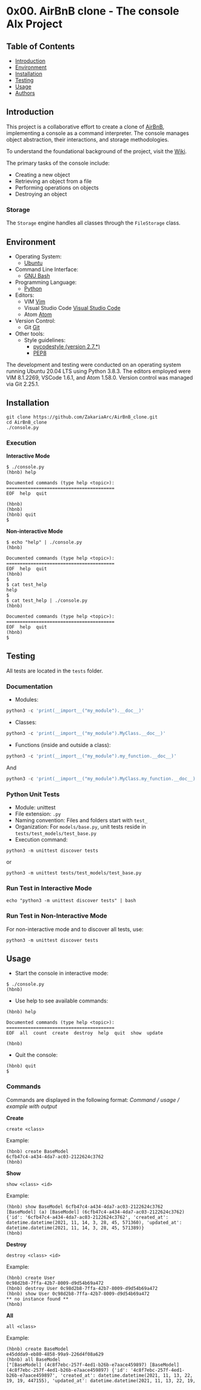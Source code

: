 # 0x00. AirBnB clone - The console Alx Project





## Table of Contents

* [Introduction](#introduction)
* [Environment](#environment)
* [Installation](#installation)
* [Testing](#testing)
* [Usage](#usage)
* [Authors](#authors)

## Introduction

This project is a collaborative effort to create a clone of [AirBnB](https://www.airbnb.com/), implementing a console as a command interpreter. The console manages object abstraction, their interactions, and storage methodologies.

To understand the foundational background of the project, visit the [Wiki](https://github.com/ralexrivero/AirBnB_clone/wiki).

The primary tasks of the console include:

* Creating a new object
* Retrieving an object from a file
* Performing operations on objects
* Destroying an object

### Storage

The `Storage` engine handles all classes through the `FileStorage` class.

## Environment

* Operating System:
  * [Ubuntu](https://ubuntu.com/)
* Command Line Interface:
  * [GNU Bash](https://www.gnu.org/software/bash/)
* Programming Language:
  * [Python](https://www.python.org)
* Editors:
  * VIM [Vim](https://www.vim.org/)
  * Visual Studio Code [Visual Studio Code](https://code.visualstudio.com/)
  * Atom [Atom](https://atom.io/)
* Version Control:
  * Git [Git](https://git-scm.com/)
* Other tools:
  * Style guidelines:
    * [pycodestyle (version 2.7.*)](https://pypi.org/project/pycodestyle/)
    * [PEP8](https://pep8.org/)

The development and testing were conducted on an operating system running Ubuntu 20.04 LTS using Python 3.8.3. The editors employed were VIM 8.1.2269, VSCode 1.6.1, and Atom 1.58.0. Version control was managed via Git 2.25.1.

## Installation

```
git clone https://github.com/ZakariaArc/AirBnB_clone.git
cd AirBnB_clone
./console.py
```

### Execution

**Interactive Mode**

```
$ ./console.py
(hbnb) help

Documented commands (type help <topic>):
========================================
EOF  help  quit

(hbnb)
(hbnb)
(hbnb) quit
$
```

**Non-interactive Mode**

```
$ echo "help" | ./console.py
(hbnb)

Documented commands (type help <topic>):
========================================
EOF  help  quit
(hbnb)
$
$ cat test_help
help
$
$ cat test_help | ./console.py
(hbnb)

Documented commands (type help <topic>):
========================================
EOF  help  quit
(hbnb)
$
```

## Testing

All tests are located in the `tests` folder.

### Documentation

* Modules:

```python
python3 -c 'print(__import__("my_module").__doc__)'
```

* Classes:

```python
python3 -c 'print(__import__("my_module").MyClass.__doc__)'
```

* Functions (inside and outside a class):

```python
python3 -c 'print(__import__("my_module").my_function.__doc__)'
```

And

```python
python3 -c 'print(__import__("my_module").MyClass.my_function.__doc__)'
```

### Python Unit Tests

* Module: unittest
* File extension: `.py`
* Naming convention: Files and folders start with `test_`
* Organization: For `models/base.py`, unit tests reside in `tests/test_models/test_base.py`
* Execution command: 
```
python3 -m unittest discover tests
```
or
```
python3 -m unittest tests/test_models/test_base.py
```

### Run Test in Interactive Mode

```
echo "python3 -m unittest discover tests" | bash
```

### Run Test in Non-Interactive Mode

For non-interactive mode and to discover all tests, use:
```
python3 -m unittest discover tests
```

## Usage

* Start the console in interactive mode:

```
$ ./console.py
(hbnb)
```

* Use help to see available commands:

```
(hbnb) help

Documented commands (type help <topic>):
========================================
EOF  all  count  create  destroy  help  quit  show  update

(hbnb)
```

* Quit the console:

```
(hbnb) quit
$
```

### Commands

Commands are displayed in the following format: *Command / usage / example with output*

**Create**

```
create <class>
```

Example:

```
(hbnb) create BaseModel
6cfb47c4-a434-4da7-ac03-2122624c3762
(hbnb)
```

**Show**

```
show <class> <id>
```

Example:

```
(hbnb) show BaseModel 6cfb47c4-a434-4da7-ac03-2122624c3762
[BaseModel] (a) [BaseModel] (6cfb47c4-a434-4da7-ac03-2122624c3762) {'id': '6cfb47c4-a434-4da7-ac03-2122624c3762', 'created_at': datetime.datetime(2021, 11, 14, 3, 28, 45, 571360), 'updated_at': datetime.datetime(2021, 11, 14, 3, 28, 45, 571389)}
(hbnb)
```

**Destroy**

```
destroy <class> <id>
```

Example:

```
(hbnb) create User
0c98d2b8-7ffa-42b7-8009-d9d54b69a472
(hbnb) destroy User 0c98d2b8-7ffa-42b7-8009-d9d54b69a472
(hbnb) show User 0c98d2b8-7ffa-42b7-8009-d9d54b69a472
** no instance found **
(hbnb)
```

**All**

```
all <class>
```

Example:

```
(hbnb) create BaseModel
e45ddda9-eb80-4858-99a9-226d4f08a629
(hbnb) all BaseModel
["[BaseModel] (4c8f7ebc-257f-4ed1-b26b-e7aace459897) [BaseModel] (4c8f7ebc-257f-4ed1-b26b-e7aace459897) {'id': '4c8f7ebc-257f-4ed1-b26b-e7aace459897', 'created_at': datetime.datetime(2021, 11, 13, 22, 19, 19, 447155), 'updated_at': datetime.datetime(2021, 11, 13, 22, 19,
